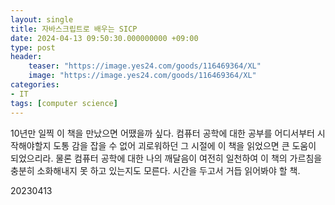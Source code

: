 ```yaml
---
layout: single
title: 자바스크립트로 배우는 SICP
date: 2024-04-13 09:50:30.000000000 +09:00
type: post
header:
    teaser: "https://image.yes24.com/goods/116469364/XL"
    image: "https://image.yes24.com/goods/116469364/XL"
categories:
- IT
tags: [computer science]
---
```


10년만 일찍 이 책을 만났으면 어땠을까 싶다. 컴퓨터 공학에 대한 공부를 어디서부터 시작해야할지 도통 감을 잡을 수 없어 괴로워하던 그 시절에 이 책을 읽었으면 큰 도움이 되었으리라. 물론 컴퓨터 공학에 대한 나의 깨달음이 여전히 일천하여 이 책의 가르침을 충분히 소화해내지 못 하고 있는지도 모른다. 시간을 두고서 거듭 읽어봐야 할 책.

20230413
